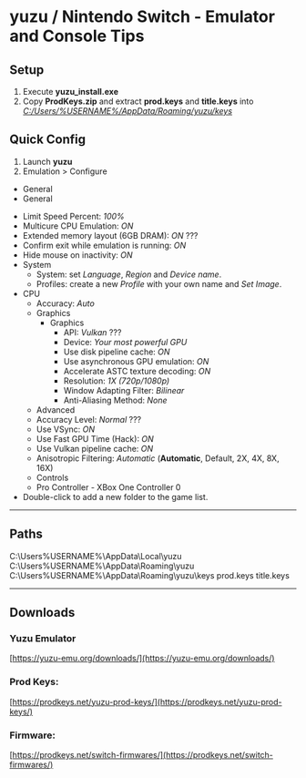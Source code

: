 # yuzu / Nintendo Switch - Emulator and Console Tips

## Setup
1. Execute **yuzu_install.exe**
2. Copy **ProdKeys.zip** and extract **prod.keys** and **title.keys** into
[*C:/Users/%USERNAME%/AppData/Roaming/yuzu/keys*](file:///C:/Users/%USERNAME%/AppData/Roaming/yuzu/keys)

## Quick Config
1. Launch **yuzu**
2. Emulation > Configure
 - General
  - General
   * Limit Speed Percent: *100%*
   * Multicure CPU Emulation: *ON*
   * Extended memory layout (6GB DRAM): *ON* ???
   * Confirm exit while emulation is running: *ON*
   * Hide mouse on inactivity: *ON*
  * System
    * System: set *Language*, *Region* and *Device name*.
    * Profiles: create a new *Profile* with your own name and *Set Image*.
  * CPU
    * Accuracy: *Auto*
    * Graphics
      * Graphics
        * API: *Vulkan* ???
        * Device: *Your most powerful GPU*
        * Use disk pipeline cache: *ON*
        * Use asynchronous GPU emulation: *ON*
        * Accelerate ASTC texture decoding: *ON*
        * Resolution: *1X (720p/1080p)*
        * Window Adapting Filter: *Bilinear*
        * Anti-Aliasing Method: *None*
    * Advanced
     * Accuracy Level: *Normal* ???
     * Use VSync: *ON*
     * Use Fast GPU Time (Hack): *ON*
     * Use Vulkan pipeline cache: *ON*
     * Anisotropic Filtering: *Automatic* (**Automatic**, Default, 2X, 4X, 8X, 16X)
    * Controls
     * Pro Controller - XBox One Controller 0
 * Double-click to add a new folder to the game list.

***

## Paths
C:\Users\%USERNAME%\AppData\Local\yuzu
C:\Users\%USERNAME%\AppData\Roaming\yuzu
C:\Users\%USERNAME%\AppData\Roaming\yuzu\keys
prod.keys
title.keys

***

## Downloads

### Yuzu Emulator
[https://yuzu-emu.org/downloads/](https://yuzu-emu.org/downloads/)

### Prod Keys:
[https://prodkeys.net/yuzu-prod-keys/](https://prodkeys.net/yuzu-prod-keys/)

### Firmware:
[https://prodkeys.net/switch-firmwares/](https://prodkeys.net/switch-firmwares/)
